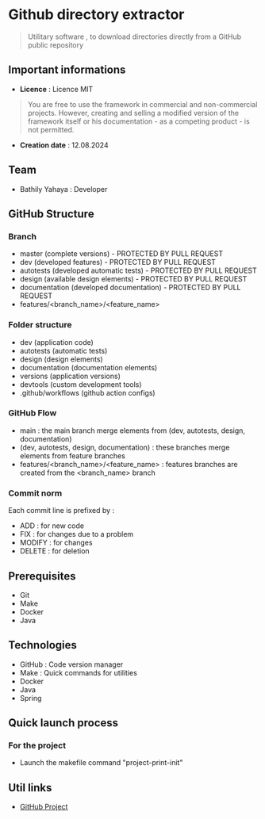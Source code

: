 # Github directory extractor

> Utilitary software , to download directories directly from a GitHub public repository

## Important informations

- **Licence** : Licence MIT
> You are free to use the framework in commercial and non-commercial projects. However, creating and selling a modified version of the framework itself or his documentation - as a competing product - is not permitted.
- **Creation date** : 12.08.2024

## Team

- Bathily Yahaya : Developer

## GitHub Structure

### Branch

- master (complete versions) - PROTECTED BY PULL REQUEST
- dev (developed features) - PROTECTED BY PULL REQUEST
- autotests (developed automatic tests) - PROTECTED BY PULL REQUEST
- design (available design elements) - PROTECTED BY PULL REQUEST
- documentation (developed documentation) - PROTECTED BY PULL REQUEST
- features/<branch_name>/<feature_name>

### Folder structure

- dev (application code)
- autotests (automatic tests)
- design (design elements)
- documentation (documentation elements)
- versions (application versions)
- devtools (custom development tools)
- .github/workflows (github action configs)

### GitHub Flow

- main : the main branch merge elements from (dev, autotests, design, documentation)
- (dev, autotests, design, documentation) : these branches merge elements from feature branches
- features/<branch_name>/<feature_name> : features branches are created from the <branch_name> branch

### Commit norm

Each commit line is prefixed by :

- ADD : for new code
- FIX : for changes due to a problem
- MODIFY : for changes
- DELETE : for deletion

## Prerequisites

- Git
- Make
- Docker
- Java

## Technologies

- GitHub : Code version manager
- Make : Quick commands for utilities
- Docker
- Java
- Spring

## Quick launch process

### For the project

- Launch the makefile command "project-print-init"

## Util links 

- [GitHub Project](https://github.com/users/yahvya/projects/17)